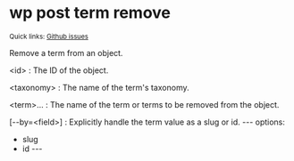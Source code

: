 # wp post term remove

<small>Quick links: <a href="https://github.com/issues?q=is%3Aopen+label%3Acommand%3Apost-term-remove+sort%3Aupdated-desc+org%3Awp-cli">Github issues</a></small>

Remove a term from an object.

&lt;id&gt;
: The ID of the object.

&lt;taxonomy&gt;
: The name of the term's taxonomy.

&lt;term&gt;...
: The name of the term or terms to be removed from the object.

[\--by=&lt;field&gt;]
: Explicitly handle the term value as a slug or id.
\---
options:
  - slug
  - id
\---



